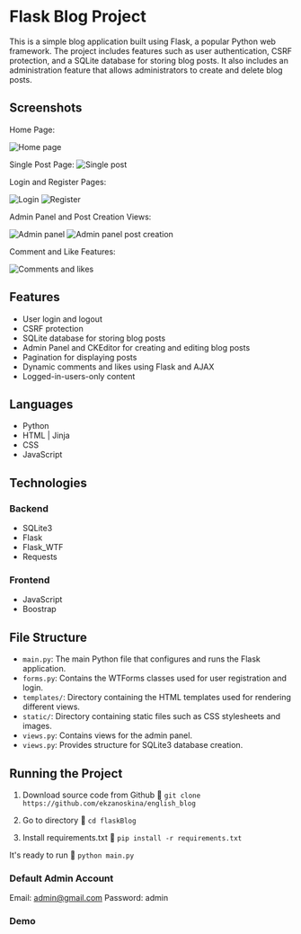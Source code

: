 # Flask Blog Project

This is a simple blog application built using Flask, a popular Python web framework. The project includes features such as user authentication, CSRF protection, and a SQLite database for storing blog posts.
It also includes an administration feature that allows administrators to create and delete blog posts.

## Screenshots

Home Page:

![Home page](screenshots/index.png?raw=true "Posts")

Single Post Page:
![Single post](screenshots/single_post.png?raw=true "Single post")

Login and Register Pages:

![Login](screenshots/login.png?raw=true "Login")
![Register](screenshots/register.png?raw=true "Register")

Admin Panel and Post Creation Views:

![Admin panel](screenshots/admin_panel.png?raw=true "Admin Panel")
![Admin panel post creation](screenshots/admin_panel_post_creation.png?raw=true "Admin Panel post creation")

Comment and Like Features:

![Comments and likes](screenshots/comment_and_like_features.png?raw=true "Comments and likes")


## Features

- User login and logout
- CSRF protection
- SQLite database for storing blog posts
- Admin Panel and CKEditor for creating and editing blog posts
- Pagination for displaying posts 
- Dynamic comments and likes using Flask and AJAX
- Logged-in-users-only content

## Languages

- Python
- HTML | Jinja
- CSS
- JavaScript

## Technologies

### Backend

- SQLite3
- Flask
- Flask_WTF
- Requests

### Frontend

- JavaScript
- Boostrap

## File Structure

- `main.py`: The main Python file that configures and runs the Flask application.
- `forms.py`: Contains the WTForms classes used for user registration and login.
- `templates/`: Directory containing the HTML templates used for rendering different views.
- `static/`: Directory containing static files such as CSS stylesheets and images.
- `views.py`: Contains views for the admin panel.
- `views.py`: Provides structure for SQLite3 database creation.

## Running the Project

1. Download source code from Github 💾
`git clone https://github.com/ekzanoskina/english_blog`

2. Go to directory 📁
`cd flaskBlog`

3. Install requirements.txt 🔽
`pip install -r requirements.txt`

It's ready to run 🎉
`python main.py`

### Default Admin Account

Email: admin@gmail.com
Password: admin

### Demo




